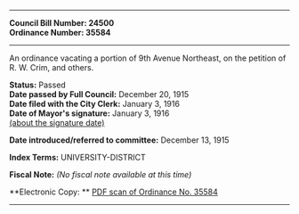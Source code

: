 * * * * *  
  
**Council Bill Number: [](#h0)[](#h2)24500**   
**Ordinance Number: 35584**  
  
* * * * *  
  
An ordinance vacating a portion of 9th Avenue Northeast, on the petition of R. W. Crim, and others.  
  
**Status:** Passed   
**Date passed by Full Council:** December 20, 1915   
**Date filed with the City Clerk:** January 3, 1916   
**Date of Mayor's signature:** January 3, 1916   
[(about the signature date)](/~public/approvaldate.htm)   
  
  
**Date introduced/referred to committee:** December 13, 1915   
  
**Index Terms:** UNIVERSITY-DISTRICT  
  
**Fiscal Note:** *(No fiscal note available at this time)*  
  
**Electronic Copy: ** [PDF scan of Ordinance No. 35584](/~archives/Ordinances/Ord_35584.pdf)  
  
* * * * *  
